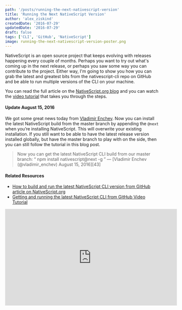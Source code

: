 ```yaml
---
path: '/posts/running-the-next-nativescript-version'
title: 'Running the Next NativeScript Version'
author: 'alex_ziskind'
createdDate: '2016-07-29'
updatedDate: '2016-07-29'
draft: false
tags: ['CLI', 'GitHub', 'NativeScript']
image: running-the-next-nativescript-version-poster.png
---
```


NativeScript is an open source project that keeps evolving with releases happening every couple of months. Perhaps you want to try out what's coming up in the next release, or perhaps you saw some way you can contribute to the project. Either way, I'm going to show you how you can grab the latest and greatest bits from the nativescript-cli repo on GitHub and be able to run multiple versions of the CLI on your machine.

You can read the full article on the [NativeScript.org blog](https://www.nativescript.org/blog/how-to-build-and-run-the-latest-nativescript-cli-version-from-github) and you can watch the [video tutorial](https://youtu.be/uSUUfI4kD_o) that takes you through the steps.

#### Update August 15, 2016

We got some great news today from [Vladimir Enchev](https://twitter.com/vladimir_enchev/status/765172029121302528). Now you can install the latest NativeScript build from the master branch by appending the `@next` when you’re installing NativeScript. This will overwrite your existing installation. If you still want to be able to have the latest release version installed globally, but have the master branch to play with on the side, then you can still follow the tutorial in this blog post.

> Now you can get the latest NativeScript CLI build from our master branch:
“ npm install nativescript@next -g ”
> — [Vladimir Enchev (@vladimir_enchev) August 15, 2016][43]

#### Related Resources

* [How to build and run the latest NativeScript CLI version from GitHub article on NativeScript.org](https://www.nativescript.org/blog/how-to-build-and-run-the-latest-nativescript-cli-version-from-github)
* [Getting and running the latest NativeScript CLI from GitHub Video Tutorial](https://youtu.be/uSUUfI4kD_o)

<div class="videoWrapper">
    <iframe width="560" height="315" src="https://www.youtube.com/embed/uSUUfI4kD_o" frameborder="0" allowfullscreen></iframe>
</div>
